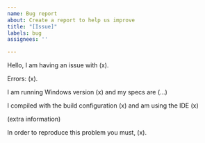 ```yaml
---
name: Bug report
about: Create a report to help us improve
title: "[Issue]"
labels: bug
assignees: ''

---
```


Hello, I am having an issue with (x).

Errors: (x).

I am running Windows version (x) and my specs are (...)

I compiled with the build configuration (x) and am using the IDE (x)

(extra information)

In order to reproduce this problem you must, (x).
